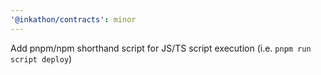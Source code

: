 ```yaml
---
'@inkathon/contracts': minor
---
```


Add pnpm/npm shorthand script for JS/TS script execution (i.e. `pnpm run script deploy`)

